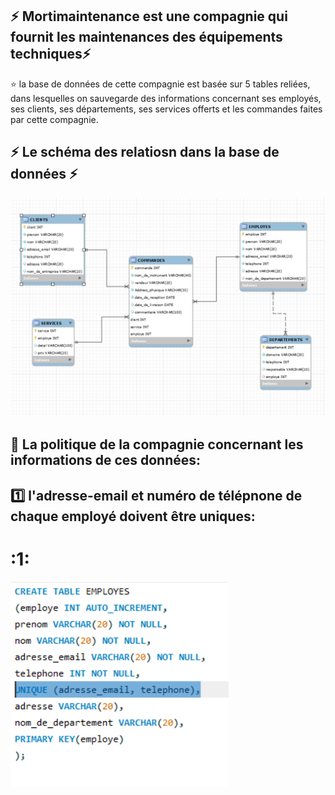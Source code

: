 

## :zap: Mortimaintenance est une compagnie qui fournit les maintenances des équipements techniques:zap:

:star: la base de données de cette compagnie est basée sur 5 tables reliées, dans lesquelles on sauvegarde des informations concernant ses employés, ses clients, ses départements, ses services offerts et les commandes faites par cette compagnie. 


## :zap: Le schéma des relatiosn dans la base de données :zap:

![image](image/7.PNG)


## :pushpin: La politique de la compagnie concernant les informations de ces données:


## :one: l'adresse-email et numéro de télépnone de chaque employé doivent être uniques:

#  :1:

![image](image/6.PNG)


